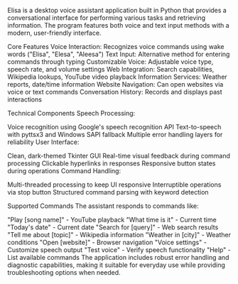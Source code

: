 Elisa is a desktop voice assistant application built in Python that provides a conversational interface for performing various tasks and retrieving information.
The program features both voice and text input methods with a modern, user-friendly interface.

Core Features
Voice Interaction: Recognizes voice commands using wake words ("Elisa", "Elesa", "Aleesa")
Text Input: Alternative method for entering commands through typing
Customizable Voice: Adjustable voice type, speech rate, and volume settings
Web Integration: Search capabilities, Wikipedia lookups, YouTube video playback
Information Services: Weather reports, date/time information
Website Navigation: Can open websites via voice or text commands
Conversation History: Records and displays past interactions

Technical Components
Speech Processing:

Voice recognition using Google's speech recognition API
Text-to-speech with pyttsx3 and Windows SAPI fallback
Multiple error handling layers for reliability
User Interface:

Clean, dark-themed Tkinter GUI
Real-time visual feedback during command processing
Clickable hyperlinks in responses
Responsive button states during operations
Command Handling:

Multi-threaded processing to keep UI responsive
Interruptible operations via stop button
Structured command parsing with keyword detection

Supported Commands
The assistant responds to commands like:

"Play [song name]" - YouTube playback
"What time is it" - Current time
"Today's date" - Current date
"Search for [query]" - Web search results
"Tell me about [topic]" - Wikipedia information
"Weather in [city]" - Weather conditions
"Open [website]" - Browser navigation
"Voice settings" - Customize speech output
"Test voice" - Verify speech functionality
"Help" - List available commands
The application includes robust error handling and diagnostic capabilities, making it suitable for everyday use while providing troubleshooting options when needed.
